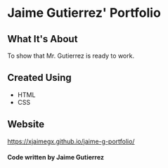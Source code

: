 # Jaime Gutierrez' Portfolio

## What It's About
To show that Mr. Gutierrez is ready to work.

## Created Using
* HTML
* CSS

## Website
https://xjaimegx.github.io/jaime-g-portfolio/

#### Code written by Jaime Gutierrez

